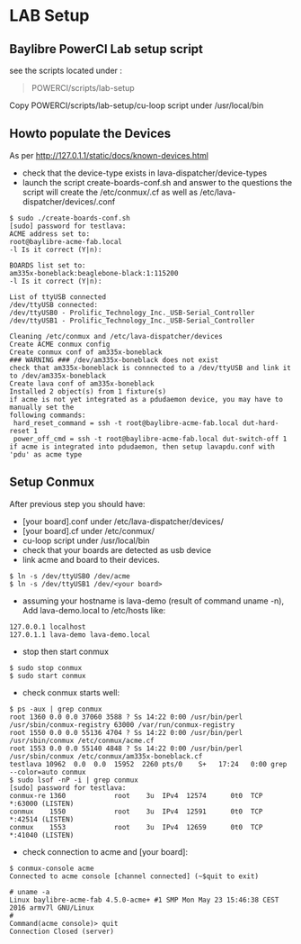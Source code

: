 # LAB Setup #

## Baylibre PowerCI Lab setup script ##

see the scripts located under :
> POWERCI/scripts/lab-setup

Copy POWERCI/scripts/lab-setup/cu-loop script under /usr/local/bin

## Howto populate the Devices ##

As per <http://127.0.1.1/static/docs/known-devices.html>

  * check that the device-type exists in lava-dispatcher/device-types
  * launch the script create-boards-conf.sh and answer to the questions
    the script will create the /etc/conmux/<board>.cf as well as /etc/lava-dispatcher/devices/<board>.conf

```
$ sudo ./create-boards-conf.sh
[sudo] password for testlava: 
ACME address set to:
root@baylibre-acme-fab.local
-l Is it correct (Y|n): 

BOARDS list set to:
am335x-boneblack:beaglebone-black:1:115200
-l Is it correct (Y|n): 

List of ttyUSB connected
/dev/ttyUSB connected:
/dev/ttyUSB0 - Prolific_Technology_Inc._USB-Serial_Controller
/dev/ttyUSB1 - Prolific_Technology_Inc._USB-Serial_Controller

Cleaning /etc/conmux and /etc/lava-dispatcher/devices
Create ACME conmux config
Create conmux conf of am335x-boneblack
### WARNING ### /dev/am335x-boneblack does not exist
check that am335x-boneblack is connnected to a /dev/ttyUSB and link it to /dev/am335x-boneblack
Create lava conf of am335x-boneblack
Installed 2 object(s) from 1 fixture(s)
if acme is not yet integrated as a pdudaemon device, you may have to manually set the
following commands:
 hard_reset_command = ssh -t root@baylibre-acme-fab.local dut-hard-reset 1
 power_off_cmd = ssh -t root@baylibre-acme-fab.local dut-switch-off 1
if acme is integrated into pdudaemon, then setup lavapdu.conf with 'pdu' as acme type

```

## Setup Conmux ##

After previous step you should have:

  * [your board].conf under /etc/lava-dispatcher/devices/
  * [your board].cf under /etc/conmux/
  * cu-loop script under /usr/local/bin
  * check that your boards are detected as usb device
  * link acme and board to their devices.

```
$ ln -s /dev/ttyUSB0 /dev/acme
$ ln -s /dev/ttyUSB1 /dev/<your board>
```

  * assuming your hostname is lava-demo (result of command uname -n), Add lava-demo.local to /etc/hosts like:

```
127.0.0.1 localhost
127.0.1.1 lava-demo lava-demo.local
```

  * stop then start conmux

```
$ sudo stop conmux
$ sudo start conmux
```

   * check conmux starts well:

```
$ ps -aux | grep conmux
root 1360 0.0 0.0 37060 3588 ? Ss 14:22 0:00 /usr/bin/perl /usr/sbin/conmux-registry 63000 /var/run/conmux-registry
root 1550 0.0 0.0 55136 4704 ? Ss 14:22 0:00 /usr/bin/perl /usr/sbin/conmux /etc/conmux/acme.cf
root 1553 0.0 0.0 55140 4848 ? Ss 14:22 0:00 /usr/bin/perl /usr/sbin/conmux /etc/conmux/am335x-boneblack.cf
testlava 10962  0.0  0.0  15952  2260 pts/0    S+   17:24   0:00 grep --color=auto conmux
$ sudo lsof -nP -i | grep conmux
[sudo] password for testlava: 
conmux-re 1360            root    3u  IPv4  12574      0t0  TCP *:63000 (LISTEN)
conmux    1550            root    3u  IPv4  12591      0t0  TCP *:42514 (LISTEN)
conmux    1553            root    3u  IPv4  12659      0t0  TCP *:41040 (LISTEN)
```

  * check connection to acme and [your board]:

```
$ conmux-console acme
Connected to acme console [channel connected] (~$quit to exit)

# uname -a
Linux baylibre-acme-fab 4.5.0-acme+ #1 SMP Mon May 23 15:46:38 CEST 2016 armv7l GNU/Linux
# 
Command(acme console)> quit
Connection Closed (server)
```






